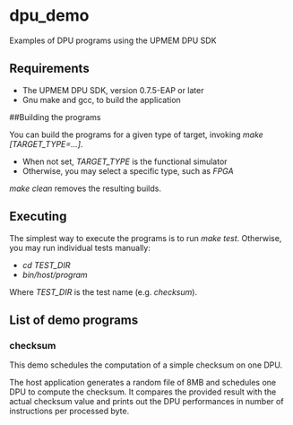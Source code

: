 # dpu_demo
Examples of DPU programs using the UPMEM DPU SDK

## Requirements

 * The UPMEM DPU SDK, version 0.7.5-EAP or later
 * Gnu make and gcc, to build the application

##Building the programs

You can build the programs for a given type of target, invoking *make [TARGET_TYPE=...]*.

 * When not set, *TARGET_TYPE* is the functional simulator
 * Otherwise, you may select a specific type, such as *FPGA*

*make clean* removes the resulting builds.

## Executing

The simplest way to execute the programs is to run *make test*.
Otherwise, you may run individual tests manually:

  * *cd TEST_DIR*
  * *bin/host/program*

Where *TEST_DIR* is the test name (e.g. *checksum*).

## List of demo programs

### checksum

This demo schedules the computation of a simple checksum on one DPU.

The host application generates a random file of 8MB and schedules one DPU to compute the checksum.
It compares the provided result with the actual checksum value and prints out the DPU performances in number of instructions per processed byte.
 
